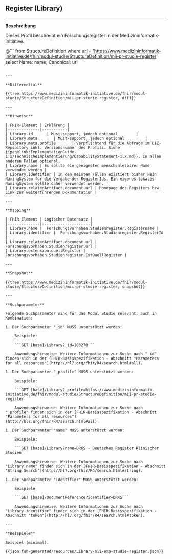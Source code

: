 ## Register (Library)

---

**Beschreibung**

Dieses Profil beschreibt ein Forschungsregister in der Medizininformatik-Initiative.

@```
from StructureDefinition where url = 'https://www.medizininformatik-initiative.de/fhir/modul-studie/StructureDefinition/mii-pr-studie-register' select Name: name, Canonical: url
```

---

**Differential**

{{tree:https://www.medizininformatik-initiative.de/fhir/modul-studie/StructureDefinition/mii-pr-studie-register, diff}}

---

**Hinweise**

| FHIR-Element | Erklärung |
|--------------|-----------|
| Library.id      | Must-support, jedoch optional        |
| Library.meta       | Must-support, jedoch optional         |
| Library.meta.profile       | Verpflichtend für die Abfrage im DIZ-Repsoitory inkl. Versionsnummer des Profils. Siehe {{pagelink:ImplementationGuide-1.x/TechnischeImplementierung/CapabilityStatement-1.x.md}}. In allen anderen Fällen optional.         |
| Library.name | Es sollte ein geeigneter menschenlesbarer Name verwendet werden |
| Library.identifier | In den meisten Fällen existiert bisher kein NamingSystem für die Vergabe der RegisterIds. Ein eigenes lokales NamingSystem sollte daher verwendet werden. |
| Library.relatedArtifact.document.url | Homepage des Regsiters bzw. Link zur weiterführenden Dokumentation |

---

**Mapping**

| FHIR Element | Logischer Datensatz |
|--------------|---------------------|
| Library.name |  Forschungsvorhaben.Studienregister.Registername |
| Library.identifier |  Forschungsvorhaben.Studienregister.RegisterId |
| Library.relatedArtifact.document.url |  Forschungsvorhaben.Studienregister.url |
| Library.extension:quellRegister |  Forschungsvorhaben.Studienregister.IstQuellRegister |

---

**Snapshot**

{{tree:https://www.medizininformatik-initiative.de/fhir/modul-studie/StructureDefinition/mii-pr-studie-register, snapshot}}

---

**Suchparameter**

Folgende Suchparameter sind für das Modul Studie relevant, auch in Kombination:

1. Der Suchparameter "_id" MUSS unterstützt werden:

    Beispiele:

    ```GET [base]/Library?_id=103270```

    Anwendungshinweise: Weitere Informationen zur Suche nach "_id" finden sich in der [FHIR-Basisspezifikation - Abschnitt "Parameters for all resources"](http://hl7.org/fhir/R4/search.html#all).

1. Der Suchparameter "_profile" MUSS unterstützt werden:

    Beispiele:

    ```GET [base]/Library?_profile=https://www.medizininformatik-initiative.de/fhir/modul-studie/StructureDefinition/mii-pr-studie-register```

    Anwendungshinweise: Weitere Informationen zur Suche nach "_profile" finden sich in der [FHIR-Basisspezifikation - Abschnitt "Parameters for all resources"](http://hl7.org/fhir/R4/search.html#all).

1. Der Suchparameter "name" MUSS unterstützt werden:

    Beispiele:

    ```GET [base]/Library?name=DRKS - Deutsches Register Klinischer Studien```

    Anwendungshinweise: Weitere Informationen zur Suche nach "Library.name" finden sich in der [FHIR-Basisspezifikation - Abschnitt "String Search"](http://hl7.org/fhir/R4/search.html#string).

1. Der Suchparameter "identifier" MUSS unterstützt werden:

    Beispiele

    ```GET [base]/DocumentReference?identifier=DRKS```

    Anwendungshinweise: Weitere Informationen zur Suche nach "Library.identifier" finden sich in der [FHIR-Basisspezifikation - Abschnitt "token"](http://hl7.org/fhir/R4/search.html#token).

---

**Beispiele**

Beispiel (minimal):

{{json:fsh-generated/resources/Library-mii-exa-studie-register.json}}